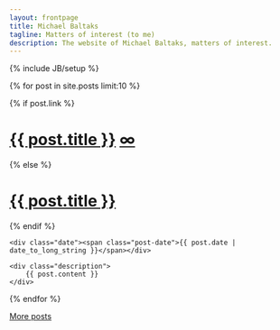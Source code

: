 ```yaml
---
layout: frontpage
title: Michael Baltaks
tagline: Matters of interest (to me)
description: The website of Michael Baltaks, matters of interest.
---
```

{% include JB/setup %}

{% for post in site.posts limit:10 %}

<div class="post-content">
	{% if post.link %}
	<h1><a href="{{ post.link | escape }}">{{ post.title }}</a>&nbsp;<a href="{{ post.url | remove :'.html' }}" title="Permanent link to ‘{{ post.title }}’" class="permalink infinitysymbol">∞</a></h1>
	{% else %}
	<h1><a href="{{ post.url | remove :'.html' }}">{{ post.title }}</a></h1>
	{% endif %}

	<div class="date"><span class="post-date">{{ post.date | date_to_long_string }}</span></div>

	<div class="description">
		{{ post.content }}
	</div>
</div>

{% endfor %}

<a href="/archive">More posts</a>
